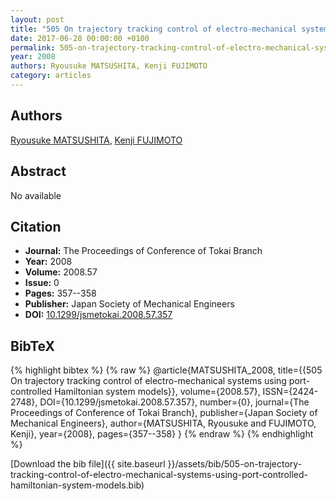 ```yaml
---
layout: post
title: "505 On trajectory tracking control of electro-mechanical systems using port-controlled Hamiltonian system models"
date: 2017-06-28 00:00:00 +0100
permalink: 505-on-trajectory-tracking-control-of-electro-mechanical-systems-using-port-controlled-hamiltonian-system-models
year: 2008
authors: Ryousuke MATSUSHITA, Kenji FUJIMOTO
category: articles
---
```

 
## Authors
[Ryousuke MATSUSHITA](authors/ryousuke-matsushita), [Kenji FUJIMOTO](authors/kenji-fujimoto)
 
## Abstract
No  available
 
## Citation
- **Journal:** The Proceedings of Conference of Tokai Branch
- **Year:** 2008
- **Volume:** 2008.57
- **Issue:** 0
- **Pages:** 357--358
- **Publisher:** Japan Society of Mechanical Engineers
- **DOI:** [10.1299/jsmetokai.2008.57.357](https://doi.org/10.1299/jsmetokai.2008.57.357)
 
## BibTeX
{% highlight bibtex %}
{% raw %}
@article{MATSUSHITA_2008,
  title={{505 On trajectory tracking control of electro-mechanical systems using port-controlled Hamiltonian system models}},
  volume={2008.57},
  ISSN={2424-2748},
  DOI={10.1299/jsmetokai.2008.57.357},
  number={0},
  journal={The Proceedings of Conference of Tokai Branch},
  publisher={Japan Society of Mechanical Engineers},
  author={MATSUSHITA, Ryousuke and FUJIMOTO, Kenji},
  year={2008},
  pages={357--358}
}
{% endraw %}
{% endhighlight %}
 
[Download the bib file]({{ site.baseurl }}/assets/bib/505-on-trajectory-tracking-control-of-electro-mechanical-systems-using-port-controlled-hamiltonian-system-models.bib)
 
